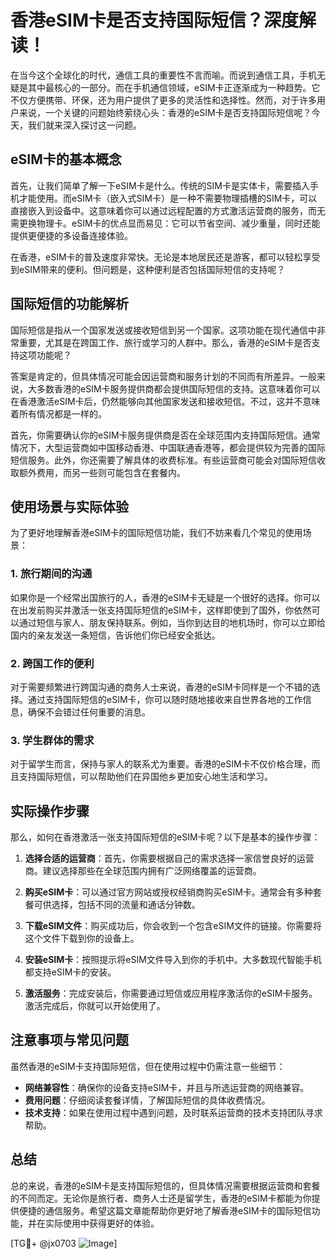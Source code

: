 # 香港eSIM卡是否支持国际短信？深度解读！

在当今这个全球化的时代，通信工具的重要性不言而喻。而说到通信工具，手机无疑是其中最核心的一部分。而在手机通信领域，eSIM卡正逐渐成为一种趋势。它不仅方便携带、环保，还为用户提供了更多的灵活性和选择性。然而，对于许多用户来说，一个关键的问题始终萦绕心头：香港的eSIM卡是否支持国际短信呢？今天，我们就来深入探讨这一问题。

## eSIM卡的基本概念

首先，让我们简单了解一下eSIM卡是什么。传统的SIM卡是实体卡，需要插入手机才能使用。而eSIM卡（嵌入式SIM卡）是一种不需要物理插槽的SIM卡，可以直接嵌入到设备中。这意味着你可以通过远程配置的方式激活运营商的服务，而无需更换物理卡。eSIM卡的优点显而易见：它可以节省空间、减少重量，同时还能提供更便捷的多设备连接体验。

在香港，eSIM卡的普及速度非常快。无论是本地居民还是游客，都可以轻松享受到eSIM带来的便利。但问题是，这种便利是否包括国际短信的支持呢？

## 国际短信的功能解析

国际短信是指从一个国家发送或接收短信到另一个国家。这项功能在现代通信中非常重要，尤其是在跨国工作、旅行或学习的人群中。那么，香港的eSIM卡是否支持这项功能呢？

答案是肯定的，但具体情况可能会因运营商和服务计划的不同而有所差异。一般来说，大多数香港的eSIM卡服务提供商都会提供国际短信的支持。这意味着你可以在香港激活eSIM卡后，仍然能够向其他国家发送和接收短信。不过，这并不意味着所有情况都是一样的。

首先，你需要确认你的eSIM卡服务提供商是否在全球范围内支持国际短信。通常情况下，大型运营商如中国移动香港、中国联通香港等，都会提供较为完善的国际短信服务。此外，你还需要了解具体的收费标准。有些运营商可能会对国际短信收取额外费用，而另一些则可能包含在套餐内。

## 使用场景与实际体验

为了更好地理解香港eSIM卡的国际短信功能，我们不妨来看几个常见的使用场景：

### 1. 旅行期间的沟通

如果你是一个经常出国旅行的人，香港的eSIM卡无疑是一个很好的选择。你可以在出发前购买并激活一张支持国际短信的eSIM卡，这样即使到了国外，你依然可以通过短信与家人、朋友保持联系。例如，当你到达目的地机场时，你可以立即给国内的亲友发送一条短信，告诉他们你已经安全抵达。

### 2. 跨国工作的便利

对于需要频繁进行跨国沟通的商务人士来说，香港的eSIM卡同样是一个不错的选择。通过支持国际短信的eSIM卡，你可以随时随地接收来自世界各地的工作信息，确保不会错过任何重要的消息。

### 3. 学生群体的需求

对于留学生而言，保持与家人的联系尤为重要。香港的eSIM卡不仅价格合理，而且支持国际短信，可以帮助他们在异国他乡更加安心地生活和学习。

## 实际操作步骤

那么，如何在香港激活一张支持国际短信的eSIM卡呢？以下是基本的操作步骤：

1. **选择合适的运营商**：首先，你需要根据自己的需求选择一家信誉良好的运营商。建议选择那些在全球范围内拥有广泛网络覆盖的运营商。

2. **购买eSIM卡**：可以通过官方网站或授权经销商购买eSIM卡。通常会有多种套餐可供选择，包括不同的流量和通话分钟数。

3. **下载eSIM文件**：购买成功后，你会收到一个包含eSIM文件的链接。你需要将这个文件下载到你的设备上。

4. **安装eSIM卡**：按照提示将eSIM文件导入到你的手机中。大多数现代智能手机都支持eSIM卡的安装。

5. **激活服务**：完成安装后，你需要通过短信或应用程序激活你的eSIM卡服务。激活完成后，你就可以开始使用了。

## 注意事项与常见问题

虽然香港的eSIM卡支持国际短信，但在使用过程中仍需注意一些细节：

- **网络兼容性**：确保你的设备支持eSIM卡，并且与所选运营商的网络兼容。
- **费用问题**：仔细阅读套餐详情，了解国际短信的具体收费情况。
- **技术支持**：如果在使用过程中遇到问题，及时联系运营商的技术支持团队寻求帮助。

## 总结

总的来说，香港的eSIM卡是支持国际短信的，但具体情况需要根据运营商和套餐的不同而定。无论你是旅行者、商务人士还是留学生，香港的eSIM卡都能为你提供便捷的通信服务。希望这篇文章能帮助你更好地了解香港eSIM卡的国际短信功能，并在实际使用中获得更好的体验。

[TG💪+ @jx0703 ![Image](https://github.com/user-attachments/assets/dbca1d08-cadb-493c-b0ec-ad6f7a83f270)]